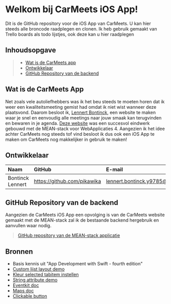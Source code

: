 # Welkom bij CarMeets iOS App!

Dit is de GitHub repository voor de iOS App van CarMeets. U kan hier steeds alle broncode raadplegen en clonen. Ik heb gebruik gemaakt van Trello boards als todo lijstjes, ook deze kan u hier raadplegen

## Inhoudsopgave

> - [Wat is de CarMeets app](#wat-is-de-carmeets-app)
> - [Ontwikkelaar](#ontwikkelaar)
> - [GitHub Repository van de backend](#github-repository-van-de-backend)

## Wat is de CarMeets App
Net zoals vele autoliefhebbers was ik het beu steeds te moeten horen dat ik weer een kwaliteitsmeeting gemist had omdat ik niet wist wanneer deze plaatsvond. Daarom besloot ik, [Lennert Bontinck](https://www.lennertbontinck.com/), een website te maken waar je snel en eenvoudig alle meetings naar jouw smaak kan terugvinden en bewaren in je agenda. [Deze website](http://carmeets.lennertbontinck.com) was een succesvol eindwerk gebouwd met de MEAN-stack voor WebApplicaties 4. Aangezien ik het idee achter CarMeets nog steeds tof vind besloot ik dus ook een iOS App te maken om CarMeets nog makkelijker in gebruik te maken!

## Ontwikkelaar

| Naam     | GitHub                        | E-mail                               |
| :---     | :---                          | :---                                |
| Bontinck Lennert | <https://github.com/pikawika> | [lennert.bontinck.y9785@student.hogent.be](mailto:lennert.bontinck.y9785@student.hogent.be) |

## GitHub Repository van de backend
Aangezien de CarMeets iOS App een opvolging is van de CarMeets website gemaakt met de MEAN-stack zal ik de bestaande backend hergebruik en aanvullen waar nodig.
> [GitHub repository van de MEAN-stack applicatie](https://github.com/pikawika/Carmeets)

## Bronnen

- Basis kennis uit "App Development with Swift - fourth edition"
- [Custom lijst layout demo](https://www.youtube.com/watch?v=YwE3_hMyDZA)
- [Kleur selected tabitem instellen](https://stackoverflow.com/questions/26835148/change-tab-bar-item-selected-color-in-a-storyboard)
- [String attribute demo](https://stackoverflow.com/a/35811777)
- [Eventkit doc](https://developer.apple.com/documentation/eventkit/creating_events_and_reminders)
- [Maps doc](https://developer.apple.com/library/archive/featuredarticles/iPhoneURLScheme_Reference/MapLinks/MapLinks.html)
- [Clickable button](https://stackoverflow.com/a/50782478)